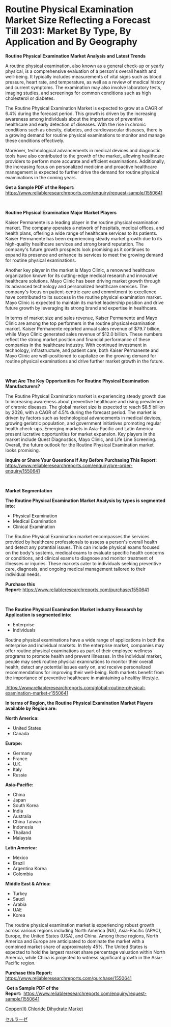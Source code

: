 <p><h1>Routine Physical Examination Market Size Reflecting a Forecast Till 2031: Market By Type, By Application and By Geography</h1></p><p><strong>Routine Physical Examination Market Analysis and Latest Trends</strong></p>
<p><p>A routine physical examination, also known as a general check-up or yearly physical, is a comprehensive evaluation of a person's overall health and well-being. It typically includes measurements of vital signs such as blood pressure, heart rate, and temperature, as well as a review of medical history and current symptoms. The examination may also involve laboratory tests, imaging studies, and screenings for common conditions such as high cholesterol or diabetes.</p><p>The Routine Physical Examination Market is expected to grow at a CAGR of 6.4% during the forecast period. This growth is driven by the increasing awareness among individuals about the importance of preventive healthcare and early detection of diseases. With the rise in chronic conditions such as obesity, diabetes, and cardiovascular diseases, there is a growing demand for routine physical examinations to monitor and manage these conditions effectively.</p><p>Moreover, technological advancements in medical devices and diagnostic tools have also contributed to the growth of the market, allowing healthcare providers to perform more accurate and efficient examinations. Additionally, the increasing focus on personalized medicine and proactive healthcare management is expected to further drive the demand for routine physical examinations in the coming years.</p></p>
<p><strong>Get a Sample PDF of the Report:&nbsp;</strong> <a href="https://www.reliableresearchreports.com/enquiry/request-sample/1550641">https://www.reliableresearchreports.com/enquiry/request-sample/1550641</a></p>
<p>&nbsp;</p>
<p><strong>Routine Physical Examination Major Market Players</strong></p>
<p><p>Kaiser Permanente is a leading player in the routine physical examination market. The company operates a network of hospitals, medical offices, and health plans, offering a wide range of healthcare services to its patients. Kaiser Permanente has been experiencing steady market growth due to its high-quality healthcare services and strong brand reputation. The company's future growth prospects look promising as it continues to expand its presence and enhance its services to meet the growing demand for routine physical examinations.</p><p>Another key player in the market is Mayo Clinic, a renowned healthcare organization known for its cutting-edge medical research and innovative healthcare solutions. Mayo Clinic has been driving market growth through its advanced technology and personalized healthcare services. The company's focus on patient-centric care and commitment to excellence have contributed to its success in the routine physical examination market. Mayo Clinic is expected to maintain its market leadership position and drive future growth by leveraging its strong brand and expertise in healthcare.</p><p>In terms of market size and sales revenue, Kaiser Permanente and Mayo Clinic are among the top performers in the routine physical examination market. Kaiser Permanente reported annual sales revenue of $79.7 billion, while Mayo Clinic generated sales revenue of $12.0 billion. These numbers reflect the strong market position and financial performance of these companies in the healthcare industry. With continued investment in technology, infrastructure, and patient care, both Kaiser Permanente and Mayo Clinic are well-positioned to capitalize on the growing demand for routine physical examinations and drive further market growth in the future.</p></p>
<p>&nbsp;</p>
<p><strong>What Are The Key Opportunities For Routine Physical Examination Manufacturers?</strong></p>
<p><p>The Routine Physical Examination market is experiencing steady growth due to increasing awareness about preventive healthcare and rising prevalence of chronic diseases. The global market size is expected to reach $8.5 billion by 2026, with a CAGR of 4.5% during the forecast period. The market is driven by factors such as technological advancements in medical devices, growing geriatric population, and government initiatives promoting regular health check-ups. Emerging markets in Asia-Pacific and Latin America present lucrative opportunities for market expansion. Key players in the market include Quest Diagnostics, Mayo Clinic, and Life Line Screening. Overall, the future outlook for the Routine Physical Examination market looks promising.</p></p>
<p><strong>Inquire or Share Your Questions If Any Before Purchasing This Report:</strong> <a href="https://www.reliableresearchreports.com/enquiry/pre-order-enquiry/1550641">https://www.reliableresearchreports.com/enquiry/pre-order-enquiry/1550641</a></p>
<p>&nbsp;</p>
<p><strong>Market Segmentation</strong></p>
<p><strong>The Routine Physical Examination Market Analysis by types is segmented into:</strong></p>
<p><ul><li>Physical Examination</li><li>Medical Examination</li><li>Clinical Examination</li></ul></p>
<p><p>The Routine Physical Examination market encompasses the services provided by healthcare professionals to assess a person's overall health and detect any potential issues. This can include physical exams focused on the body's systems, medical exams to evaluate specific health concerns or conditions, and clinical exams to diagnose and monitor treatment of illnesses or injuries. These markets cater to individuals seeking preventive care, diagnosis, and ongoing medical management tailored to their individual needs.</p></p>
<p><strong>Purchase this Report:&nbsp;</strong><a href="https://www.reliableresearchreports.com/purchase/1550641">https://www.reliableresearchreports.com/purchase/1550641</a></p>
<p>&nbsp;</p>
<p><strong>The Routine Physical Examination Market Industry Research by Application is segmented into:</strong></p>
<p><ul><li>Enterprise</li><li>Individuals</li></ul></p>
<p><p>Routine physical examinations have a wide range of applications in both the enterprise and individual markets. In the enterprise market, companies may offer routine physical examinations as part of their employee wellness programs to promote health and prevent illnesses. In the individual market, people may seek routine physical examinations to monitor their overall health, detect any potential issues early on, and receive personalized recommendations for improving their well-being. Both markets benefit from the importance of preventive healthcare in maintaining a healthy lifestyle.</p></p>
<p><a href="https://www.reliableresearchreports.com/global-routine-physical-examination-market-r1550641">&nbsp;https://www.reliableresearchreports.com/global-routine-physical-examination-market-r1550641</a></p>
<p><strong>In terms of Region, the Routine Physical Examination Market Players available by Region are:</strong></p>
<p>
    <p> <strong> North America: </strong>
        <ul>
            <li>United States</li>
            <li>Canada</li>
        </ul>
        </p> 
    <p> <strong> Europe: </strong>
        <ul>
            <li>Germany</li>
            <li>France</li>
            <li>U.K.</li>
            <li>Italy</li>
            <li>Russia</li>
        </ul>
        </p> 
    <p> <strong> Asia-Pacific: </strong>
        <ul>
            <li>China</li>
            <li>Japan</li>
            <li>South Korea</li>
            <li>India</li>
            <li>Australia</li>
            <li>China Taiwan</li>
            <li>Indonesia</li>
            <li>Thailand</li>
            <li>Malaysia</li>
        </ul>
        </p> 
    <p> <strong> Latin America: </strong>
        <ul>
            <li>Mexico</li>
            <li>Brazil</li>
            <li>Argentina Korea</li>
            <li>Colombia</li>
        </ul>
        </p> 
    <p> <strong> Middle East & Africa: </strong>
        <ul>
            <li>Turkey</li>
            <li>Saudi</li>
            <li>Arabia</li>
            <li>UAE</li>
            <li>Korea</li>
        </ul>
    </p>
    </p>
<p><p>The routine physical examination market is experiencing robust growth across various regions including North America (NA), Asia-Pacific (APAC), Europe, the United States (USA), and China. Among these regions, North America and Europe are anticipated to dominate the market with a combined market share of approximately 45%. The United States is expected to hold the largest market share percentage valuation within North America, while China is projected to witness significant growth in the Asia-Pacific region.</p></p>
<p><strong>Purchase this Report: </strong><a href="https://www.reliableresearchreports.com/purchase/1550641">https://www.reliableresearchreports.com/purchase/1550641</a></p>
<p>&nbsp;<strong>Get a Sample PDF of the Report:&nbsp;&nbsp;</strong><a href="https://www.reliableresearchreports.com/enquiry/request-sample/1550641">https://www.reliableresearchreports.com/enquiry/request-sample/1550641</a></p>
<p><strong></strong></p>
<p><p><a href="https://meowing-lemming-dd3.notion.site/Copper-II-Chloride-Dihydrate-Market-Furnishes-Information-on-Market-Share-Market-Trends-and-Marke-92fe23ba6aa045dba151ebb01ff63414">Copper(II) Chloride Dihydrate Market</a></p><p><a href="https://github.com/Sophiaard2003/Market-Research-Report-List-1/blob/main/291031248069.md">セルラーゼ</a></p></p>